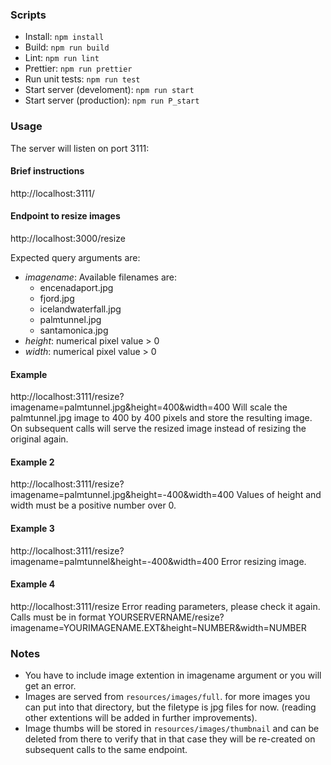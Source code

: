 ### Scripts
- Install: ```npm install```
- Build: ```npm run build```
- Lint: ```npm run lint```
- Prettier: ```npm run prettier```
- Run unit tests: ```npm run test```
- Start server (develoment): ```npm run start```
- Start server (production): ```npm run P_start```

### Usage
The server will listen on port 3111:

#### Brief instructions
http://localhost:3111/

#### Endpoint to resize images
http://localhost:3000/resize

Expected query arguments are:
- _imagename_: Available filenames are:
  - encenadaport.jpg
  - fjord.jpg
  - icelandwaterfall.jpg
  - palmtunnel.jpg
  - santamonica.jpg
- _height_: numerical pixel value > 0
- _width_: numerical pixel value > 0

#### Example 
http://localhost:3111/resize?imagename=palmtunnel.jpg&height=400&width=400
Will scale the palmtunnel.jpg image to 400 by 400 pixels and store the resulting image.
On subsequent calls will serve the resized image instead of resizing the original again.

#### Example 2
http://localhost:3111/resize?imagename=palmtunnel.jpg&height=-400&width=400
Values of height and width must be a positive number over 0.

#### Example 3
http://localhost:3111/resize?imagename=palmtunnel&height=-400&width=400
Error resizing image.

#### Example 4
http://localhost:3111/resize
Error reading parameters, please check it again. Calls must be in format 
YOURSERVERNAME/resize?imagename=YOURIMAGENAME.EXT&height=NUMBER&width=NUMBER

### Notes
- You have to include image extention in imagename argument or you will get an error.
- Images are served from `resources/images/full`. for more images you can put into that directory,
  but the filetype is jpg files for now.
  (reading other extentions will be added in further improvements).
- Image thumbs will be stored in `resources/images/thumbnail` and can be deleted from
  there to verify that in that case they will be re-created on subsequent calls
  to the same endpoint.
